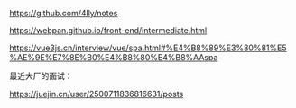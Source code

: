  
https://github.com/4lly/notes

https://webpan.github.io/front-end/intermediate.html


https://vue3js.cn/interview/vue/spa.html#%E4%B8%89%E3%80%81%E5%AE%9E%E7%8E%B0%E4%B8%80%E4%B8%AAspa



最近大厂的面试：

https://juejin.cn/user/2500711836816631/posts